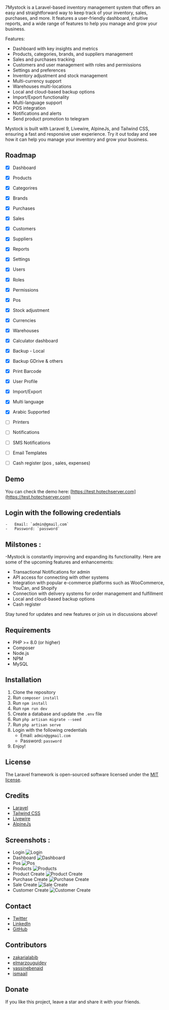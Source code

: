 7Mystock is a Laravel-based inventory management system that offers an easy and straightforward way to keep track of your inventory, sales, purchases, and more. It features a user-friendly dashboard, intuitive reports, and a wide range of features to help you manage and grow your business.

Features:
- Dashboard with key insights and metrics
- Products, categories, brands, and suppliers management
- Sales and purchases tracking
- Customers and user management with roles and permissions
- Settings and preferences
- Inventory adjustment and stock management
- Multi-currency support
- Warehouses multi-locations
- Local and cloud-based backup options
- Import/Export functionality
- Multi-language support
- POS integration
- Notifications and alerts
- Send product promotion to telegram  

Mystock is built with Laravel 9, Livewire, AlpineJs, and Tailwind CSS, ensuring a fast and responsive user experience. Try it out today and see how it can help you manage your inventory and grow your business.


## Roadmap

- [x] Dashboard
- [x] Products
- [x] Categorires
- [x] Brands
- [x] Purchases
- [x] Sales
- [x] Customers
- [x] Suppliers
- [x] Reports
- [x] Settings
- [x] Users
- [x] Roles
- [x] Permissions
- [x] Pos
- [x] Stock adjustment
- [x] Currencies
- [x] Warehouses
- [x] Calculator dashboard
- [x] Backup - Local
- [x] Backup GDrive & others
- [x] Print Barcode
- [x] User Profile 
- [x] Import/Export 
- [x] Multi language 
- [x] Arabic Supported
- [ ] Printers
- [ ] Notifications
- [ ] SMS Notifications
- [ ] Email Templates
- [ ] Cash register (pos , sales, expenses)


## Demo

You can check the demo here: 
[https://test.hotechserver.com](https://test.hotechserver.com)


## Login with the following credentials
    -   Email: `admin@gmail.com`
    -   Password: `password`

## Milstones : 

-Mystock is constantly improving and expanding its functionality. Here are some of the upcoming features and enhancements:

- Transactional Notifications for admin
- API access for connecting with other systems
- Integration with popular e-commerce platforms such as WooCommerce, YouCan, and Shopify
- Connection with delivery systems for order management and fulfillment
- Local and cloud-based backup options
- Cash register
    
Stay tuned for updates and new features or join us in discussions above!

## Requirements

-   PHP >= 8.0 (or higher)
-   Composer
-   Node.js
-   NPM
-   MySQL

## Installation

1.  Clone the repository
2.  Run `composer install`
3.  Run `npm install`
4.  Run `npm run dev`
5.  Create a database and update the `.env` file
6.  Run `php artisan migrate --seed`
7.  Run `php artisan serve`
8.  Login with the following credentials
    -   Email: `admin@ggmail.com`
    -   Password: `password`
9.  Enjoy!

## License

The Laravel framework is open-sourced software licensed under the [MIT license](https://opensource.org/licenses/MIT).

## Credits

-   [Laravel](https://laravel.com/)
-   [Tailwind CSS](https://tailwindcss.com/)
-   [Livewire](https://laravel-livewire.com/)
-   [AlpineJs]()

## Screenshots : 

- Login
![Login](screens/login.png)
- Dashboard
![Dashboard](screens/dashboard.png)
- Pos
![Pos](screens/pos.png)
- Products
![Products](screens/products.png)
- Product Create
![Product Create](screens/product-modal.png)
- Purchase Create
![Purchase Create](screens/purchase-create.png)
- Sale Create
![Sale Create](screens/sale-create.png)
- Customer Create
![Customer Create](screens/customer-modal.png)

## Contact

-   [Twitter](https://twitter.com/zakarialabib)
-   [LinkedIn](https://www.linkedin.com/in/zakaria-labib/)
-   [GitHub](https://www.github.com/zakarialabib/)

## Contributors

-   [zakarialabib](https://www.github.com/zakarialabib)
-   [elmarzouguidev](https://github.com/elmarzouguidev)
-   [yassinebenaid](https://github.com/yassinebenaid)
-   [ismaail](https://github.com/ismaail)

## Donate

If you like this project, leave a star and share it with your friends.
